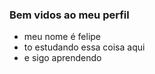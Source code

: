 ### Bem vidos ao meu perfil
- meu nome é felipe
- to estudando essa coisa aqui
- e sigo aprendendo
  
